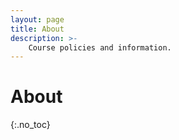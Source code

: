 ```yaml
---
layout: page
title: About
description: >-
    Course policies and information.
---
```


# About
{:.no_toc}
